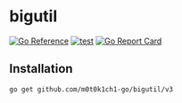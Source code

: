# bigutil

[![Go Reference](https://pkg.go.dev/badge/github.com/m0t0k1ch1-go/bigutil/v3.svg)](https://pkg.go.dev/github.com/m0t0k1ch1-go/bigutil/v3)
[![test](https://github.com/m0t0k1ch1-go/bigutil/actions/workflows/test.yaml/badge.svg)](https://github.com/m0t0k1ch1-go/bigutil/actions/workflows/test.yaml)
[![Go Report Card](https://goreportcard.com/badge/github.com/m0t0k1ch1-go/bigutil/v3)](https://goreportcard.com/report/github.com/m0t0k1ch1-go/bigutil/v3)

## Installation

```
go get github.com/m0t0k1ch1-go/bigutil/v3
```
